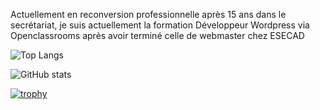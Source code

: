 Actuellement en reconversion professionnelle après 15 ans dans le secrétariat, je suis actuellement la formation Développeur Wordpress via Openclassrooms après avoir terminé celle de webmaster chez ESECAD

![Top Langs](https://github-readme-stats.vercel.app/api/top-langs/?username=VanessaFauvet&layout=compact&theme=dracula)

![GitHub stats](https://github-readme-stats.vercel.app/api?username=VanessaFauvet&show_icons=true&theme=dracula)

[![trophy](https://github-profile-trophy.vercel.app/?username=VanessaFauvet&theme=dracula)](https://github.com/VanessaFauvet/github-profile-trophy)
